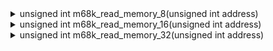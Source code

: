 <details> <summary>unsigned int m68k_read_memory_8(unsigned int address)
</summary> 
    m68ki_exception_address_error (m68kcpu.h)

<details> <summary>    m68ki_exception_bus_error (m68kcpu.h)
</summary> 
        m68k_pulse_bus_error (m68kcpu.c)

</details>
<details> <summary>    m68ki_read_8_fc (m68kcpu.h)
</summary> 
        OPER_A7_PD_8 (m68kcpu.h)

        OPER_A7_PI_8 (m68kcpu.h)

        OPER_AL_8 (m68kcpu.h)

        OPER_AW_8 (m68kcpu.h)

        OPER_AX_AI_8 (m68kcpu.h)

        OPER_AX_DI_8 (m68kcpu.h)

        OPER_AX_IX_8 (m68kcpu.h)

        OPER_AX_PD_8 (m68kcpu.h)

        OPER_AX_PI_8 (m68kcpu.h)

        OPER_AY_AI_8 (m68kcpu.h)

        OPER_AY_DI_8 (m68kcpu.h)

        OPER_AY_IX_8 (m68kcpu.h)

        OPER_AY_PD_8 (m68kcpu.h)

        OPER_AY_PI_8 (m68kcpu.h)

<details> <summary>        READ_EA_8 (m68kfpu.c)(5 usages)
</summary> 
<details> <summary>            fpgen_rm_reg (m68kfpu.c)
</summary> 
                m68040_fpu_op0 (m68kfpu.c)

</details>
</details>
</details>
</details>
<details> <summary>unsigned int m68k_read_memory_16(unsigned int address)
</summary> 
<details> <summary>    m68ki_read_16_fc (m68kcpu.h)
</summary> 
<details> <summary>        load_extended_float80 (m68kfpu.c)
</summary> 
<details> <summary>            READ_EA_FPE (m68kfpu.c)(6 usages)
</summary> 
<details> <summary>                fmovem (m68kfpu.c)
</summary> 
                    m68040_fpu_op0 (m68kfpu.c)

</details>
<details> <summary>                fpgen_rm_reg (m68kfpu.c)
</summary> 
                    m68040_fpu_op0 (m68kfpu.c)

</details>
</details>
</details>
        m68ki_pull_16 (m68kcpu.h)

        OPER_AL_16 (m68kcpu.h)

        OPER_AW_16 (m68kcpu.h)

        OPER_AX_AI_16 (m68kcpu.h)

        OPER_AX_DI_16 (m68kcpu.h)

        OPER_AX_IX_16 (m68kcpu.h)

        OPER_AX_PD_16 (m68kcpu.h)

        OPER_AX_PI_16 (m68kcpu.h)

        OPER_AY_AI_16 (m68kcpu.h)

        OPER_AY_DI_16 (m68kcpu.h)

        OPER_AY_IX_16 (m68kcpu.h)

        OPER_AY_PD_16 (m68kcpu.h)

        OPER_AY_PI_16 (m68kcpu.h)

<details> <summary>        READ_EA_16 (m68kfpu.c)(5 usages)
</summary> 
<details> <summary>            fpgen_rm_reg (m68kfpu.c)
</summary> 
                m68040_fpu_op0 (m68kfpu.c)

</details>
</details>
</details>
</details>
<details> <summary>unsigned int m68k_read_memory_32(unsigned int address)
</summary> 
<details> <summary>    m68ki_read_32_fc (m68kcpu.h)
</summary> 
<details> <summary>        load_extended_float80 (m68kfpu.c)(2 usages)
</summary> 
<details> <summary>            READ_EA_FPE (m68kfpu.c)(6 usages)
</summary> 
<details> <summary>                fmovem (m68kfpu.c)
</summary> 
                    m68040_fpu_op0 (m68kfpu.c)

</details>
<details> <summary>                fpgen_rm_reg (m68kfpu.c)
</summary> 
                    m68040_fpu_op0 (m68kfpu.c)

</details>
</details>
</details>
<details> <summary>        load_pack_float80 (m68kfpu.c)(3 usages)
</summary> 
<details> <summary>            READ_EA_PACK (m68kfpu.c)(3 usages)
</summary> 
<details> <summary>                fpgen_rm_reg (m68kfpu.c)
</summary> 
                    m68040_fpu_op0 (m68kfpu.c)

</details>
</details>
</details>
<details> <summary>        m68ki_exception_interrupt (m68kcpu.h)(2 usages)
</summary> 
<details> <summary>            m68ki_check_interrupts (m68kcpu.h)(2 usages)
</summary> 
<details> <summary>                m68k_execute (m68kcpu.c)
</summary> 
<details> <summary>                    emulator_tick (sim.c)
</summary> 
                        main (sim.c)

</details>
</details>
                m68ki_set_sr (m68kcpu.h)

</details>
</details>
<details> <summary>        m68ki_get_ea_ix (m68kcpu.h)(2 usages)
</summary> 
<details> <summary>            m68ki_get_ea_pcix (m68kcpu.h)
</summary> 
                OPER_PCIX_8 (m68kcpu.h)

</details>
            OPER_AX_IX_8 (m68kcpu.h)

            OPER_AY_IX_8 (m68kcpu.h)

<details> <summary>            READ_EA_8 (m68kfpu.c)
</summary> 
<details> <summary>                fpgen_rm_reg (m68kfpu.c)
</summary> 
                    m68040_fpu_op0 (m68kfpu.c)

</details>
</details>
<details> <summary>            WRITE_EA_8 (m68kfpu.c)
</summary> 
<details> <summary>                fmove_reg_mem (m68kfpu.c)
</summary> 
                    m68040_fpu_op0 (m68kfpu.c)

</details>
</details>
</details>
<details> <summary>        m68ki_jump_vector (m68kcpu.h)
</summary> 
            m68ki_exception_1010 (m68kcpu.h)

            m68ki_exception_1111 (m68kcpu.h)

            m68ki_exception_address_error (m68kcpu.h)

<details> <summary>            m68ki_exception_bus_error (m68kcpu.h)
</summary> 
                m68k_pulse_bus_error (m68kcpu.c)

</details>
            m68ki_exception_format_error (m68kcpu.h)

            m68ki_exception_illegal (m68kcpu.h)

            m68ki_exception_privilege_violation (m68kcpu.h)

            m68ki_exception_trace (m68kcpu.h)

            m68ki_exception_trap (m68kcpu.h)

            m68ki_exception_trapN (m68kcpu.h)

</details>
        m68ki_pull_32 (m68kcpu.h)

        m68040_fpu_op1 (m68kfpu.c)(2 usages)

        OPER_AL_32 (m68kcpu.h)

        OPER_AW_32 (m68kcpu.h)

        OPER_AX_AI_32 (m68kcpu.h)

        OPER_AX_DI_32 (m68kcpu.h)

        OPER_AX_IX_32 (m68kcpu.h)

        OPER_AX_PD_32 (m68kcpu.h)

        OPER_AX_PI_32 (m68kcpu.h)

        OPER_AY_AI_32 (m68kcpu.h)

        OPER_AY_DI_32 (m68kcpu.h)

        OPER_AY_IX_32 (m68kcpu.h)

        OPER_AY_PD_32 (m68kcpu.h)

        OPER_AY_PI_32 (m68kcpu.h)

<details> <summary>        READ_EA_32 (m68kfpu.c)(7 usages)
</summary> 
<details> <summary>            fmove_fpcr (m68kfpu.c)(3 usages)
</summary> 
                m68040_fpu_op0 (m68kfpu.c)

</details>
<details> <summary>            fpgen_rm_reg (m68kfpu.c)(2 usages)
</summary> 
                m68040_fpu_op0 (m68kfpu.c)

</details>
            m68881_mmu_ops (m68kmmu.h)(2 usages)

</details>
<details> <summary>        READ_EA_64 (m68kfpu.c)(8 usages)
</summary> 
<details> <summary>            fpgen_rm_reg (m68kfpu.c)
</summary> 
                m68040_fpu_op0 (m68kfpu.c)

</details>
            m68881_mmu_ops (m68kmmu.h)(2 usages)

</details>
</details>
<details> <summary>    pmmu_translate_addr (m68kmmu.h)(9 usages)
</summary> 
<details> <summary>        m68ki_read_8_fc (m68kcpu.h)
</summary> 
            OPER_A7_PD_8 (m68kcpu.h)

            OPER_A7_PI_8 (m68kcpu.h)

            OPER_AL_8 (m68kcpu.h)

            OPER_AW_8 (m68kcpu.h)

            OPER_AX_AI_8 (m68kcpu.h)

            OPER_AX_DI_8 (m68kcpu.h)

            OPER_AX_IX_8 (m68kcpu.h)

            OPER_AX_PD_8 (m68kcpu.h)

            OPER_AX_PI_8 (m68kcpu.h)

            OPER_AY_AI_8 (m68kcpu.h)

            OPER_AY_DI_8 (m68kcpu.h)

            OPER_AY_IX_8 (m68kcpu.h)

            OPER_AY_PD_8 (m68kcpu.h)

            OPER_AY_PI_8 (m68kcpu.h)

<details> <summary>            READ_EA_8 (m68kfpu.c)(5 usages)
</summary> 
<details> <summary>                fpgen_rm_reg (m68kfpu.c)
</summary> 
                    m68040_fpu_op0 (m68kfpu.c)

</details>
</details>
</details>
<details> <summary>        m68ki_read_16_fc (m68kcpu.h)
</summary> 
<details> <summary>            load_extended_float80 (m68kfpu.c)
</summary> 
<details> <summary>                READ_EA_FPE (m68kfpu.c)(6 usages)
</summary> 
<details> <summary>                    fmovem (m68kfpu.c)
</summary> 
                        m68040_fpu_op0 (m68kfpu.c)

</details>
<details> <summary>                    fpgen_rm_reg (m68kfpu.c)
</summary> 
                        m68040_fpu_op0 (m68kfpu.c)

</details>
</details>
</details>
            m68ki_pull_16 (m68kcpu.h)

            OPER_AL_16 (m68kcpu.h)

            OPER_AW_16 (m68kcpu.h)

            OPER_AX_AI_16 (m68kcpu.h)

            OPER_AX_DI_16 (m68kcpu.h)

            OPER_AX_IX_16 (m68kcpu.h)

            OPER_AX_PD_16 (m68kcpu.h)

            OPER_AX_PI_16 (m68kcpu.h)

            OPER_AY_AI_16 (m68kcpu.h)

            OPER_AY_DI_16 (m68kcpu.h)

            OPER_AY_IX_16 (m68kcpu.h)

            OPER_AY_PD_16 (m68kcpu.h)

            OPER_AY_PI_16 (m68kcpu.h)

<details> <summary>            READ_EA_16 (m68kfpu.c)(5 usages)
</summary> 
<details> <summary>                fpgen_rm_reg (m68kfpu.c)
</summary> 
                    m68040_fpu_op0 (m68kfpu.c)

</details>
</details>
</details>
<details> <summary>        m68ki_read_32_fc (m68kcpu.h)
</summary> 
<details> <summary>            load_extended_float80 (m68kfpu.c)(2 usages)
</summary> 
<details> <summary>                READ_EA_FPE (m68kfpu.c)(6 usages)
</summary> 
<details> <summary>                    fmovem (m68kfpu.c)
</summary> 
                        m68040_fpu_op0 (m68kfpu.c)

</details>
<details> <summary>                    fpgen_rm_reg (m68kfpu.c)
</summary> 
                        m68040_fpu_op0 (m68kfpu.c)

</details>
</details>
</details>
<details> <summary>            load_pack_float80 (m68kfpu.c)(3 usages)
</summary> 
<details> <summary>                READ_EA_PACK (m68kfpu.c)(3 usages)
</summary> 
<details> <summary>                    fpgen_rm_reg (m68kfpu.c)
</summary> 
                        m68040_fpu_op0 (m68kfpu.c)

</details>
</details>
</details>
<details> <summary>            m68ki_exception_interrupt (m68kcpu.h)(2 usages)
</summary> 
<details> <summary>                m68ki_check_interrupts (m68kcpu.h)(2 usages)
</summary> 
<details> <summary>                    m68k_execute (m68kcpu.c)
</summary> 
<details> <summary>                        emulator_tick (sim.c)
</summary> 
                            main (sim.c)

</details>
</details>
                    m68ki_set_sr (m68kcpu.h)

</details>
</details>
<details> <summary>            m68ki_get_ea_ix (m68kcpu.h)(2 usages)
</summary> 
<details> <summary>                m68ki_get_ea_pcix (m68kcpu.h)
</summary> 
                    OPER_PCIX_8 (m68kcpu.h)

</details>
                OPER_AX_IX_8 (m68kcpu.h)

                OPER_AY_IX_8 (m68kcpu.h)

<details> <summary>                READ_EA_8 (m68kfpu.c)
</summary> 
<details> <summary>                    fpgen_rm_reg (m68kfpu.c)
</summary> 
                        m68040_fpu_op0 (m68kfpu.c)

</details>
</details>
<details> <summary>                WRITE_EA_8 (m68kfpu.c)
</summary> 
<details> <summary>                    fmove_reg_mem (m68kfpu.c)
</summary> 
                        m68040_fpu_op0 (m68kfpu.c)

</details>
</details>
</details>
<details> <summary>            m68ki_jump_vector (m68kcpu.h)
</summary> 
                m68ki_exception_1010 (m68kcpu.h)

                m68ki_exception_1111 (m68kcpu.h)

                m68ki_exception_address_error (m68kcpu.h)

<details> <summary>                m68ki_exception_bus_error (m68kcpu.h)
</summary> 
                    m68k_pulse_bus_error (m68kcpu.c)

</details>
                m68ki_exception_format_error (m68kcpu.h)

                m68ki_exception_illegal (m68kcpu.h)

                m68ki_exception_privilege_violation (m68kcpu.h)

                m68ki_exception_trace (m68kcpu.h)

                m68ki_exception_trap (m68kcpu.h)

                m68ki_exception_trapN (m68kcpu.h)

</details>
            m68ki_pull_32 (m68kcpu.h)

            m68040_fpu_op1 (m68kfpu.c)(2 usages)

            OPER_AL_32 (m68kcpu.h)

            OPER_AW_32 (m68kcpu.h)

            OPER_AX_AI_32 (m68kcpu.h)

            OPER_AX_DI_32 (m68kcpu.h)

            OPER_AX_IX_32 (m68kcpu.h)

            OPER_AX_PD_32 (m68kcpu.h)

            OPER_AX_PI_32 (m68kcpu.h)

            OPER_AY_AI_32 (m68kcpu.h)

            OPER_AY_DI_32 (m68kcpu.h)

            OPER_AY_IX_32 (m68kcpu.h)

            OPER_AY_PD_32 (m68kcpu.h)

            OPER_AY_PI_32 (m68kcpu.h)

<details> <summary>            READ_EA_32 (m68kfpu.c)(7 usages)
</summary> 
<details> <summary>                fmove_fpcr (m68kfpu.c)(3 usages)
</summary> 
                    m68040_fpu_op0 (m68kfpu.c)

</details>
<details> <summary>                fpgen_rm_reg (m68kfpu.c)(2 usages)
</summary> 
                    m68040_fpu_op0 (m68kfpu.c)

</details>
                m68881_mmu_ops (m68kmmu.h)(2 usages)

</details>
<details> <summary>            READ_EA_64 (m68kfpu.c)(8 usages)
</summary> 
<details> <summary>                fpgen_rm_reg (m68kfpu.c)
</summary> 
                    m68040_fpu_op0 (m68kfpu.c)

</details>
                m68881_mmu_ops (m68kmmu.h)(2 usages)

</details>
</details>
<details> <summary>        m68ki_write_8_fc (m68kcpu.h)
</summary> 
<details> <summary>            fscc (m68kfpu.c)
</summary> 
                m68040_fpu_op0 (m68kfpu.c)

</details>
<details> <summary>            WRITE_EA_8 (m68kfpu.c)(7 usages)
</summary> 
<details> <summary>                fmove_reg_mem (m68kfpu.c)
</summary> 
                    m68040_fpu_op0 (m68kfpu.c)

</details>
</details>
</details>
<details> <summary>        m68ki_write_16_fc (m68kcpu.h)
</summary> 
<details> <summary>            m68ki_push_16 (m68kcpu.h)
</summary> 
<details> <summary>                m68ki_stack_frame_0000 (m68kcpu.h)(2 usages)
</summary> 
                    m68ki_exception_1010 (m68kcpu.h)

                    m68ki_exception_1111 (m68kcpu.h)

                    m68ki_exception_format_error (m68kcpu.h)

                    m68ki_exception_illegal (m68kcpu.h)

<details> <summary>                    m68ki_exception_interrupt (m68kcpu.h)
</summary> 
<details> <summary>                        m68ki_check_interrupts (m68kcpu.h)(2 usages)
</summary> 
<details> <summary>                            m68k_execute (m68kcpu.c)
</summary> 
<details> <summary>                                emulator_tick (sim.c)
</summary> 
                                    main (sim.c)

</details>
</details>
                            m68ki_set_sr (m68kcpu.h)

</details>
</details>
                    m68ki_exception_privilege_violation (m68kcpu.h)

                    m68ki_exception_trace (m68kcpu.h)

                    m68ki_exception_trap (m68kcpu.h)

                    m68ki_exception_trapN (m68kcpu.h)

</details>
<details> <summary>                m68ki_stack_frame_0001 (m68kcpu.h)(2 usages)
</summary> 
<details> <summary>                    m68ki_exception_interrupt (m68kcpu.h)
</summary> 
<details> <summary>                        m68ki_check_interrupts (m68kcpu.h)(2 usages)
</summary> 
<details> <summary>                            m68k_execute (m68kcpu.c)
</summary> 
<details> <summary>                                emulator_tick (sim.c)
</summary> 
                                    main (sim.c)

</details>
</details>
                            m68ki_set_sr (m68kcpu.h)

</details>
</details>
</details>
